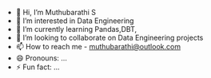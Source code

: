 - 👋 Hi, I’m Muthubarathi S
- 👀 I’m interested in Data Engineering
- 🌱 I’m currently learning Pandas,DBT,
- 💞️ I’m looking to collaborate on Data Engineering projects
- 📫 How to reach me - muthubarathi@outlook.com
- 😄 Pronouns: ...
- ⚡ Fun fact: ...

<!---
mb-2112/mb-2112 is a ✨ special ✨ repository because its `README.md` (this file) appears on your GitHub profile.
You can click the Preview link to take a look at your changes.
--->
